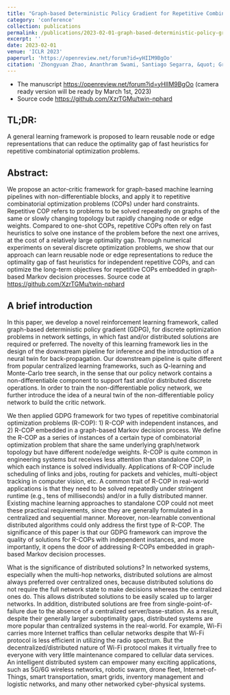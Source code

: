 ```yaml
---
title: "Graph-based Deterministic Policy Gradient for Repetitive Combinatorial Optimization Problems"
category: 'conference'
collection: publications
permalink: /publications/2023-02-01-graph-based-deterministic-policy-gradient-for-rcop.html
excerpt: ''
date: 2023-02-01
venue: 'ICLR 2023'
paperurl: 'https://openreview.net/forum?id=yHIIM9BgOo'
citation: 'Zhongyuan Zhao, Ananthram Swami, Santiago Segarra, &quot; Graph-based Deterministic Policy Gradient for Repetitive Combinatorial Optimization Problems,&quot; <i>The 11th International Conference on Learning Representations (ICLR) 2023</i>, pp. 1-21, https://openreview.net/forum?id=yHIIM9BgOo.'
---
```



- The manuscript <https://openreview.net/forum?id=yHIIM9BgOo> (camera ready version will be ready by March 1st, 2023)
- Source code <https://github.com/XzrTGMu/twin-nphard>

## TL;DR:
A general learning framework is proposed to learn reusable node or edge representations that can reduce the optimality gap of fast heuristics for repetitive combinatorial optimization problems.

## Abstract:
We propose an actor-critic framework for graph-based machine learning pipelines with non-differentiable blocks, and apply it to repetitive combinatorial optimization problems (COPs) under hard constraints. Repetitive COP refers to problems to be solved repeatedly on graphs of the same or slowly changing topology but rapidly changing node or edge weights. Compared to one-shot COPs, repetitive COPs often rely on fast heuristics to solve one instance of the problem before the next one arrives, at the cost of a relatively large optimality gap. Through numerical experiments on several discrete optimization problems, we show that our approach can learn reusable node or edge representations to reduce the optimality gap of fast heuristics for independent repetitive COPs, and can optimize the long-term objectives for repetitive COPs embedded in graph-based Markov decision processes. Source code at https://github.com/XzrTGMu/twin-nphard 

## A brief introduction

In this paper, we develop a novel reinforcement learning framework, called graph-based deterministic policy gradient (GDPG), for discrete optimization problems in network settings, in which fast and/or distributed solutions are required or preferred. 
The novelty of this learning framework lies in the design of the downstream pipeline for inference and the introduction of a neural twin for back-propagation. 
Our downstream pipeline is quite different from popular centralized learning frameworks, such as Q-learning and Monte-Carlo tree search, in the sense that our policy network contains a non-differentiable component to support fast and/or distributed discrete operations. 
In order to train the non-differentiable policy network, we further introduce the idea of a neural twin of the non-differentiable policy network to build the critic network.

We then applied GDPG framework for two types of repetitive combinatorial optimization problems (R-COP): 1) R-COP with independent instances, and 2) R-COP embedded in a graph-based Markov decision process.
We define the R-COP as a series of instances of a certain type of combinatorial optimization problem that share the same underlying graph/network topology but have different node/edge weights.
R-COP is quite common in engineering systems but receives less attention than standalone COP, in which each instance is solved individually.
Applications of R-COP include scheduling of links and jobs, routing for packets and vehicles, multi-object tracking in computer vision, etc.
A common trait of R-COP in real-world applications is that they need to be solved repeatedly under stringent runtime (e.g., tens of milliseconds) and/or in a fully distributed manner.
Existing machine learning approaches to standalone COP could not meet these practical requirements, since they are generally formulated in a centralized and sequential manner.
Moreover, non-learnable conventional distributed algorithms could only address the first type of R-COP.
The significance of this paper is that our GDPG framework can improve the quality of solutions for R-COPs with independent instances, and more importantly, it opens the door of addressing R-COPs embedded in graph-based Markov decision processes.

What is the significance of distributed solutions? In networked systems, especially when the multi-hop networks, distributed solutions are almost always preferred over centralized ones, because distributed solutions do not require the full network state to make decisions whereas the centralized ones do. 
This allows distributed solutions to be easily scaled up to larger networks.
In addition, distributed solutions are free from single-point-of-failure due to the absence of a centralized server/base-station.
As a result, despite their generally larger suboptimality gaps, distributed systems are more popular than centralized systems in the real-world. 
For example, Wi-Fi carries more Internet traffics than cellular networks despite that Wi-Fi protocol is less efficient in utilizing the radio spectrum. 
But the decentralized/distributed nature of Wi-Fi protocol makes it virtually free to everyone with very little maintenance compared to cellular data services.
An intelligent distributed system can empower many exciting applications, such as 5G/6G wireless networks, robotic swarm, drone fleet, Internet-of-Things, smart transportation, smart grids, inventory management and logistic networks, and many other networked cyber-physical systems. 

